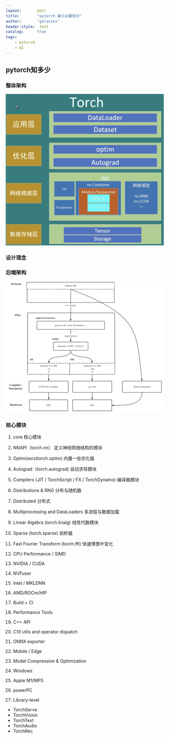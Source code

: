 ```yaml
---
layout:       post
title:        "pytorch 最少必要知识"
author:       "galaxies"
header-style:  text
catalog:      true
tags:
    - pytorch
    - AI
---
```

## pytorch知多少

### 整体架构
![](/img/in-post/post-ai-framework/pytorch/torch-achitect.png)

### 设计理念

### 后端架构
![](/img/in-post/post-ai-framework/pytorch/pytorch-backend.png)

### 核心模块
1. core 
核心模块
2. NNAPI（torch.nn）
定义神经网络结构的模块
3. Optimizers(torch.optim)
内置一些优化器
4. Autograd（torch.autograd)
自动求导模块
5. Compilers (JIT / TorchScript / FX / TorchDynamo)
编译器模块
6. Distributions & RNG
分布与随机数
7. Distributed
分布式
8. Multiprocessing and DataLoaders
多进程与数据加载
9. Linear Algebra (torch.linalg)
线性代数模块
10. Sparse (torch.sparse)
剖析器
11. Fast Fourier Transform (torch.fft)
快速傅里叶变化

12. CPU Performance / SIMD
13. NVIDIA / CUDA
14. NVFuser
15. Intel / MKLDNN
16. AMD/ROCm/HIP
17. Build + CI
18. Performance Tools
19. C++ API
20. C10 utils and operator dispatch
21. ONNX exporter
22. Mobile / Edge
23. Model Compression & Optimization
24. Windows
25. Apple M1/MPS
26. powerPC
27. Library-level 
   *  TorchServe
   *  TorchVision
   *  TorchText
   *  TorchAudio
   *  TorchRec
